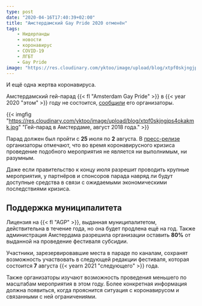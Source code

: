 ```yaml
---
type: post
date: "2020-04-16T17:40:39+02:00"
title: "Амстердамский Gay Pride 2020 отменён"
tags:
    - Нидерланды
    - новости
    - коронавирус
    - COVID-19
    - ЛГБТ
    - Gay Pride
image: "https://res.cloudinary.com/yktoo/image/upload/blog/xtpf0skjngjps4okakmk.jpg"
---
```


И ещё одна жертва коронавируса.

Амстердамский гей-парад {{< fl "Amsterdam Gay Pride" >}} в {{< year 2020 "этом" >}} году не состоится, [сообщили](https://pride.amsterdam/wp-content/uploads/2017/05/PRESS-RELEASE-April-16-2020.pdf) его организаторы.

<!--more-->

{{< imgfig "https://res.cloudinary.com/yktoo/image/upload/blog/xtpf0skjngjps4okakmk.jpg" "Гей-парад в Амстердаме, август 2018 года." >}}

Парад должен был пройти с **25** июля по **2** августа. В [пресс-релизе](https://pride.amsterdam/wp-content/uploads/2017/05/PRESS-RELEASE-April-16-2020.pdf) организаторы отмечают, что во время коронавирусного кризиса проведение подобного мероприятия не является ни выполнимым, ни разумным.

Даже если правительство к концу июля разрешит проводить крупные мероприятия, у партнёров и спонсоров парада навряд ли будут доступные средства в связи с ожидаемыми экономическими последствиями кризиса.

## Поддержка муниципалитета

Лицензия на {{< fl "AGP" >}}, выданная муниципалитетом, действительна в течение года, но она будет продлена ещё на год. Также администрация Амстердама разрешила организации оставить **80%** от выданной на проведение фестиваля субсидии.

Участники, зарезервировавшие места в параде по каналам, сохранят возможность участвовать в следующей редакции фестиваля, которая состоится **7** августа {{< yearn 2021 "следующего" >}} года.

Также организаторы изучают возможность проведения меньшего по масштабам мероприятия в этом году. Более конкретная информация должна появиться, когда прояснится ситуация с коронавирусом и связанными с ней ограничениями. 

